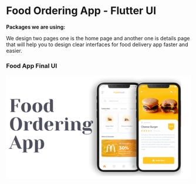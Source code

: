 # Food Ordering App - Flutter UI

**Packages we are using:**


We design two pages one is the home page and another one is details page that will help you to design clear interfaces for food delivery app faster and easier.

### Food App Final UI

![App UI](/ui.png)
